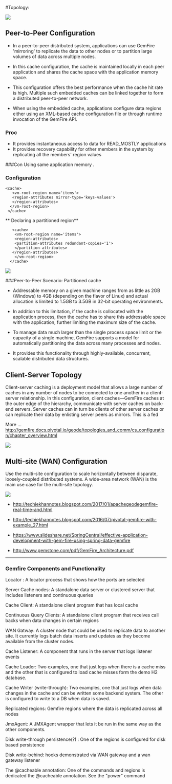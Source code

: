#Topology:


![](https://d1fto35gcfffzn.cloudfront.net/images/products/pivotal-gemfire/gemfire-marchitecture-diagram.png)

## **Peer-to-Peer Configuration**

* In a peer-to-peer distributed system, applications can use GemFire 'mirroring' to replicate the data to other
nodes or to partition large volumes of data across multiple nodes.

* In this cache configuration, the cache is maintained locally in each peer application
and shares the cache space with the application memory space.

* This configuration offers the best performance when the cache hit rate is high. Multiple such embedded caches can be linked together to form a distributed peer-to-peer network.

* When using the embedded cache, applications configure data regions either using an XML-based cache configuration file or through runtime invocation of the GemFire API. 

### Proc
* It provides instantaneous access to data for READ_MOSTLY applications
* It provides recovery capability for other members in the system by replicating all the members' region values

###Con
Using same application memory .


### Configuration 


    <cache>
       <vm-root-region name='items'>
       <region-attributes mirror-type='keys-values'>
       </region-attributes>
      </vm-root-region>
     </cache>


** Declaring a partitioned region**

       <cache>
        <vm-root-region name='items'>
        <region-attributes>
        <partition-attributes redundant-copies='1'>
        </partition-attributes>
       </region-attributes>
        </vm-root-region>
      </cache>

![](https://image.slidesharecdn.com/effectiveapplicationdevelopmentwithgemfireusingspringdatagemfire-141105113157-conversion-gate02/95/effective-application-development-with-gemfire-and-spring-data-gemfire-21-638.jpg?cb=1415188008)



###Peer-to-Peer Scenario: Partitioned cache

* Addressable memory on a given machine ranges from as little as 2GB (Windows) to 4GB (depending on the flavor of Linux) and actual allocation is limited to 1.5GB to 3.5GB in 32-bit operating environments. 

* In addition to this limitation, if the cache is collocated with the application process, then the cache has to share this addressable space with the application, further limiting the maximum size of the cache. 

* To manage data much larger than the single process space limit or the capacity of a single machine, GemFire supports a model for automatically partitioning the data across many processes and nodes.

*  It provides this functionality through highly-available, concurrent, scalable distributed data structures.



## **Client-Server Topology**

Client-server caching is a deployment model that allows a large number of caches in any number of nodes
to be connected to one another in a client-server relationship. In this configuration, client caches—GemFire
caches at the outer edge of the hierarchy, communicate with server caches on back-end servers. Server
caches can in turn be clients of other server caches or can replicate their data by enlisting server peers as
mirrors. This is a fed


More ... http://gemfire.docs.pivotal.io/geode/topologies_and_comm/cs_configuration/chapter_overview.html 


![](https://image.slidesharecdn.com/effectiveapplicationdevelopmentwithgemfireusingspringdatagemfire-141105113157-conversion-gate02/95/effective-application-development-with-gemfire-and-spring-data-gemfire-22-638.jpg?cb=1415188008)


## Multi-site (WAN) Configuration

Use the multi-site configuration to scale horizontally between disparate, loosely-coupled distributed systems. A wide-area network (WAN) is the main use case for the multi-site topology.


![](https://image.slidesharecdn.com/vmwarevfabric5-whatsnewtechnicalsalestrainingpresentation-150728070254-lva1-app6892/95/v-mware-v-fabric-5-whats-new-technical-sales-training-presentation-19-638.jpg?cb=1438067983)


* http://techiekhannotes.blogspot.com/2017/01/apachegeodegemfire-real-time-and.html

* http://techiekhannotes.blogspot.com/2016/07/pivotal-gemfire-with-example_27.html

* https://www.slideshare.net/SpringCentral/effective-application-development-with-gem-fire-using-spring-data-gemfire

* http://www.gemstone.com/pdf/GemFire_Architecture.pdf

-----------------------------------------------------------------------------------------------

### Gemfire Components and Functionality


Locator	: A locator process that shows how the ports are selected

Server Cache nodes: 	A standalone data server or clustered server that includes listeners and continuous queries

Cache Client: 	A standalone client program that has local cache

Continuous Query Clients: 	A standalone client program that receives call backs when data changes in certain regions

WAN Gatway: 	A cluster node that could be used to replicate data to another site. It currently logs batch data inserts and updates as they become available from the cluster nodes.

Cache Listener: 	A component that runs in the server that logs listener events

Cache Loader:	Two examples, one that just logs when there is a cache miss and the other that is configured to load cache misses form the demo H2 database.

Cache Writer (write-through): 	Two examples, one that just logs when data changes in the cache and can be written some backend system. The other is configured to write to a DB when data is saved.

Replicated regions: 	Gemfire regions where the data is replicated across all nodes

JmxAgent: 	A JMXAgent wrapper that lets it be run in the same way as the other components.

Disk write-through persistence(?)	: One of the regions is configured for disk based persistence

Disk write-behind: 	hooks demonstrated via WAN gateway and a wan gateway listener

The @cacheable annotation:	One of the commands and regions is dedicated the @cacheable annotation. See the "power" command
